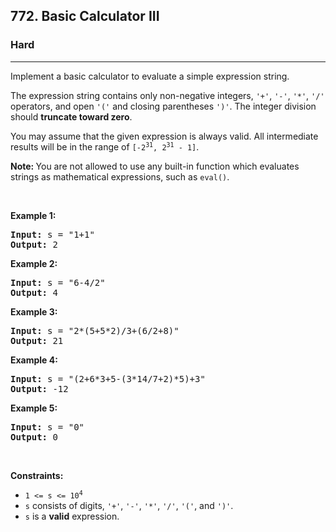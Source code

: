 <h2>772. Basic Calculator III</h2><h3>Hard</h3><hr><div><p>Implement a basic calculator to evaluate a simple expression string.</p>

<p>The expression string contains only non-negative integers, <code>'+'</code>, <code>'-'</code>, <code>'*'</code>, <code>'/'</code> operators, and open <code>'('</code> and closing parentheses <code>')'</code>. The integer division should <strong>truncate toward zero</strong>.</p>

<p>You may assume that the given expression is always valid. All intermediate results will be in the range of <code>[-2<sup>31</sup>, 2<sup>31</sup> - 1]</code>.</p>

<p><b data-stringify-type="bold">Note:&nbsp;</b>You are not allowed to use any built-in function which evaluates strings as mathematical expressions, such as&nbsp;<code data-stringify-type="code">eval()</code>.</p>

<p>&nbsp;</p>
<p><strong>Example 1:</strong></p>

<pre><strong>Input:</strong> s = "1+1"
<strong>Output:</strong> 2
</pre>

<p><strong>Example 2:</strong></p>

<pre><strong>Input:</strong> s = "6-4/2"
<strong>Output:</strong> 4
</pre>

<p><strong>Example 3:</strong></p>

<pre><strong>Input:</strong> s = "2*(5+5*2)/3+(6/2+8)"
<strong>Output:</strong> 21
</pre>

<p><strong>Example 4:</strong></p>

<pre><strong>Input:</strong> s = "(2+6*3+5-(3*14/7+2)*5)+3"
<strong>Output:</strong> -12
</pre>

<p><strong>Example 5:</strong></p>

<pre><strong>Input:</strong> s = "0"
<strong>Output:</strong> 0
</pre>

<p>&nbsp;</p>
<p><strong>Constraints:</strong></p>

<ul>
	<li><code>1 &lt;= s &lt;= 10<sup>4</sup></code></li>
	<li><code>s</code> consists of digits, <code>'+'</code>, <code>'-'</code>, <code>'*'</code>, <code>'/'</code>, <code>'('</code>,&nbsp;and&nbsp;<code>')'</code>.</li>
	<li><code>s</code> is a <strong>valid</strong> expression.</li>
</ul>
</div>